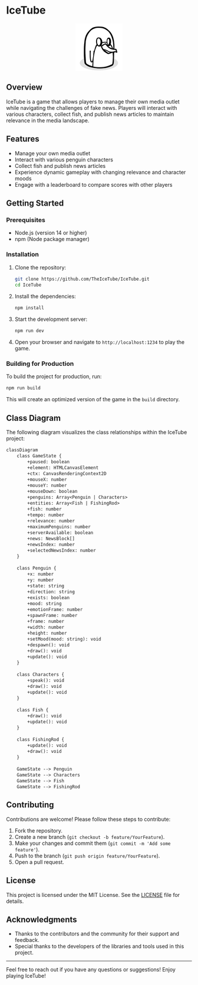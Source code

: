 # IceTube

<p align="center">
	<img src="https://raw.githubusercontent.com/TheIceTube/IceTube/main/src/sprites/penguin-right.png" alt="Penguin" width="128">
</p>

## Overview

IceTube is a game that allows players to manage their own media outlet while navigating the challenges of fake news. Players will interact with various characters, collect fish, and publish news articles to maintain relevance in the media landscape.

## Features

- Manage your own media outlet
- Interact with various penguin characters
- Collect fish and publish news articles
- Experience dynamic gameplay with changing relevance and character moods
- Engage with a leaderboard to compare scores with other players

## Getting Started

### Prerequisites

- Node.js (version 14 or higher)
- npm (Node package manager)

### Installation

1. Clone the repository:
   ```bash
   git clone https://github.com/TheIceTube/IceTube.git
   cd IceTube
   ```

2. Install the dependencies:
   ```bash
   npm install
   ```

3. Start the development server:
   ```bash
   npm run dev
   ```

4. Open your browser and navigate to `http://localhost:1234` to play the game.

### Building for Production

To build the project for production, run:
```bash
npm run build
```
This will create an optimized version of the game in the `build` directory.

## Class Diagram

The following diagram visualizes the class relationships within the IceTube project:

```mermaid
classDiagram
    class GameState {
        +paused: boolean
        +element: HTMLCanvasElement
        +ctx: CanvasRenderingContext2D
        +mouseX: number
        +mouseY: number
        +mouseDown: boolean
        +penguins: Array<Penguin | Characters>
        +entities: Array<Fish | FishingRod>
        +fish: number
        +tempo: number
        +relevance: number
        +maximumPenguins: number
        +serverAvailable: boolean
        +news: NewsBlock[]
        +newsIndex: number
        +selectedNewsIndex: number
    }

    class Penguin {
        +x: number
        +y: number
        +state: string
        +direction: string
        +exists: boolean
        +mood: string
        +emotionFrame: number
        +spawnFrame: number
        +frame: number
        +width: number
        +height: number
        +setMood(mood: string): void
        +despawn(): void
        +draw(): void
        +update(): void
    }

    class Characters {
        +speak(): void
        +draw(): void
        +update(): void
    }

    class Fish {
        +draw(): void
        +update(): void
    }

    class FishingRod {
        +update(): void
        +draw(): void
    }

    GameState --> Penguin
    GameState --> Characters
    GameState --> Fish
    GameState --> FishingRod
```

## Contributing

Contributions are welcome! Please follow these steps to contribute:

1. Fork the repository.
2. Create a new branch (`git checkout -b feature/YourFeature`).
3. Make your changes and commit them (`git commit -m 'Add some feature'`).
4. Push to the branch (`git push origin feature/YourFeature`).
5. Open a pull request.

## License

This project is licensed under the MIT License. See the [LICENSE](LICENSE) file for details.

## Acknowledgments

- Thanks to the contributors and the community for their support and feedback.
- Special thanks to the developers of the libraries and tools used in this project.

---

Feel free to reach out if you have any questions or suggestions! Enjoy playing IceTube!